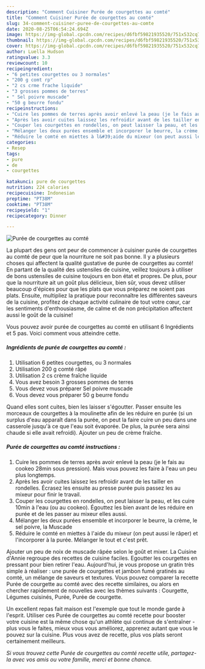 ```yaml
---
description: "Comment Cuisiner Purée de courgettes au comté"
title: "Comment Cuisiner Purée de courgettes au comté"
slug: 34-comment-cuisiner-puree-de-courgettes-au-comte
date: 2020-08-25T06:54:24.694Z
image: https://img-global.cpcdn.com/recipes/d6fbf59821935520/751x532cq70/puree-de-courgettes-au-comte-photo-principale-de-la-recette.jpg
thumbnail: https://img-global.cpcdn.com/recipes/d6fbf59821935520/751x532cq70/puree-de-courgettes-au-comte-photo-principale-de-la-recette.jpg
cover: https://img-global.cpcdn.com/recipes/d6fbf59821935520/751x532cq70/puree-de-courgettes-au-comte-photo-principale-de-la-recette.jpg
author: Luella Hudson
ratingvalue: 3.3
reviewcount: 10
recipeingredient:
- "6 petites courgettes ou 3 normales"
- "200 g comt rp"
- "2 cs crme frache liquide"
- "3 grosses pommes de terres"
- " Sel poivre muscade"
- "50 g beurre fondu"
recipeinstructions:
- "Cuire les pommes de terres après avoir enlevé la peau (je le fais au cookeo 28min sous pression). Mais vous pouvez les faire à l&#39;eau un peu plus longtemps."
- "Après les avoir cuites laissez les refroidir avant de les tailler en rondelles. Écrasez les ensuite au presse purée puis passez les au mixeur pour finir le travail."
- "Couper les courgettes en rondelles, on peut laisser la peau, et les cuire 10min à l&#39;eau (ou au cookeo). Égouttez les bien avant de les réduire en purée et de les passer au mixeur elles aussi."
- "Mélanger les deux purées ensemble et incorporer le beurre, la crème, le sel poivre, la Muscade"
- "Réduire le comté en miettes à l&#39;aide du mixeur (on peut aussi le râper) et l&#39;incorporer à la purée. Mélanger le tout et c&#39;est prêt."
categories:
- Resep
tags:
- pure
- de
- courgettes

katakunci: pure de courgettes 
nutrition: 224 calories
recipecuisine: Indonesian
preptime: "PT38M"
cooktime: "PT38M"
recipeyield: "1"
recipecategory: Dinner

---
```



![Purée de courgettes au comté](https://img-global.cpcdn.com/recipes/d6fbf59821935520/751x532cq70/puree-de-courgettes-au-comte-photo-principale-de-la-recette.jpg)

La plupart des gens ont peur de commencer à cuisiner purée de courgettes au comté de peur que la nourriture ne soit pas bonne. Il y a plusieurs choses qui affectent la qualité gustative de purée de courgettes au comté! En partant de la qualité des ustensiles de cuisine, veillez toujours à utiliser de bons ustensiles de cuisine toujours en bon état et propres. De plus, pour que la nourriture ait un goût plus délicieux, bien sûr, vous devez utiliser beaucoup d'épices pour que les plats que vous préparez ne soient pas plats. Ensuite, multipliez la pratique pour reconnaître les différentes saveurs de la cuisine, profitez de chaque activité culinaire de tout votre cœur, car les sentiments d'enthousiasme, de calme et de non précipitation affectent aussi le goût de la cuisine!

<!--inarticleads1-->

Vous pouvez avoir purée de courgettes au comté en utilisant 6 Ingrédients et 5 pas. Voici comment vous atteindre cette.

##### Ingrédients de purée de courgettes au comté :

1. Utilisation 6 petites courgettes, ou 3 normales
1. Utilisation 200 g comté râpé
1. Utilisation 2 cs crème fraîche liquide
1. Vous avez besoin 3 grosses pommes de terres
1. Vous devez vous préparer  Sel poivre muscade
1. Vous devez vous préparer 50 g beurre fondu


Quand elles sont cuites, bien les laisser s&#39;égoutter. Passer ensuite les morceaux de courgettes à la moulinette afin de les réduire en purée (si un surplus d&#39;eau apparaît dans la purée, on peut la faire cuire un peu dans une casserole jusqu&#39;à ce que l&#39;eau soit évaporée. De plus, la purée sera ainsi chaude si elle avait refroidi). Ajouter un peu de crème fraîche. 

<!--inarticleads2-->

##### Purée de courgettes au comté instructions :

1. Cuire les pommes de terres après avoir enlevé la peau (je le fais au cookeo 28min sous pression). Mais vous pouvez les faire à l&#39;eau un peu plus longtemps.
1. Après les avoir cuites laissez les refroidir avant de les tailler en rondelles. Écrasez les ensuite au presse purée puis passez les au mixeur pour finir le travail.
1. Couper les courgettes en rondelles, on peut laisser la peau, et les cuire 10min à l&#39;eau (ou au cookeo). Égouttez les bien avant de les réduire en purée et de les passer au mixeur elles aussi.
1. Mélanger les deux purées ensemble et incorporer le beurre, la crème, le sel poivre, la Muscade
1. Réduire le comté en miettes à l&#39;aide du mixeur (on peut aussi le râper) et l&#39;incorporer à la purée. Mélanger le tout et c&#39;est prêt.


Ajouter un peu de noix de muscade râpée selon le goût et mixer. La Cuisine d&#39;Annie regroupe des recettes de cuisine faciles. Egoutter les courgettes en pressant pour bien retirer l&#39;eau. Aujourd&#39;hui, je vous propose un gratin très simple à réaliser : une purée de courgettes et jambon fumé gratinés au comté, un mélange de saveurs et textures. Vous pouvez comparer la recette Purée de courgette au comté avec des recette similaires, ou alors en chercher rapidement de nouvelles avec les thèmes suivants : Courgette, Légumes cuisinés, Purée, Purée de courgette. 

<!--inarticleads1-->

<p>
Un excellent repas fait maison est l'exemple que tout le monde garde à l'esprit. Utiliser ces Purée de courgettes au comté recette pour booster votre cuisine est la même chose qu'un athlète qui continue de s'entraîner - plus vous le faites, mieux vous vous améliorez, apprenez autant que vous le pouvez sur la cuisine. Plus vous avez de recette, plus vos plats seront certainement meilleurs.
</p>

<p>
<i>Si vous trouvez cette Purée de courgettes au comté recette utile, partagez-la avec vos amis ou votre famille, merci et bonne chance.</i>
</p>
